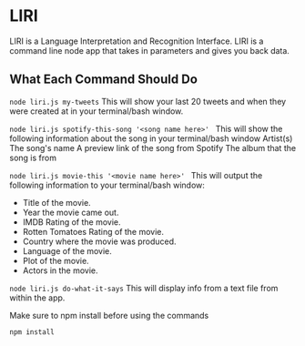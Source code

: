 # LIRI

LIRI is a Language Interpretation and Recognition Interface. LIRI is a command line node app that takes in parameters and gives you back data.

## What Each Command Should Do

```node liri.js my-tweets```
This will show your last 20 tweets and when they were created at in your terminal/bash window.

```node liri.js spotify-this-song '<song name here>' ```
This will show the following information about the song in your terminal/bash window
Artist(s)
The song's name
A preview link of the song from Spotify
The album that the song is from

```node liri.js movie-this '<movie name here>' ```
This will output the following information to your terminal/bash window:

   * Title of the movie.
   * Year the movie came out.
   * IMDB Rating of the movie.
   * Rotten Tomatoes Rating of the movie.
   * Country where the movie was produced.
   * Language of the movie.
   * Plot of the movie.
   * Actors in the movie.
   
```node liri.js do-what-it-says```
This will display info from a text file from within the app.

Make sure to npm install before using the commands

```npm install```

